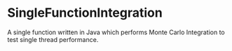 # SingleFunctionIntegration
A single function written in Java which performs Monte Carlo Integration to test single thread performance.
